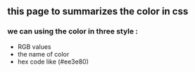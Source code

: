 ## this page to summarizes the color in css

 ### we can using the color in three style :
 - RGB values 
 - the name of color
 - hex code like (#ee3e80) 